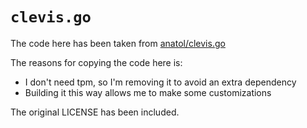 # `clevis.go`

The code here has been taken from [anatol/clevis.go](https://github.com/anatol/clevis.go)

The reasons for copying the code here is:

- I don't need tpm, so I'm removing it to avoid an extra dependency
- Building it this way allows me to make some customizations

The original LICENSE has been included.
